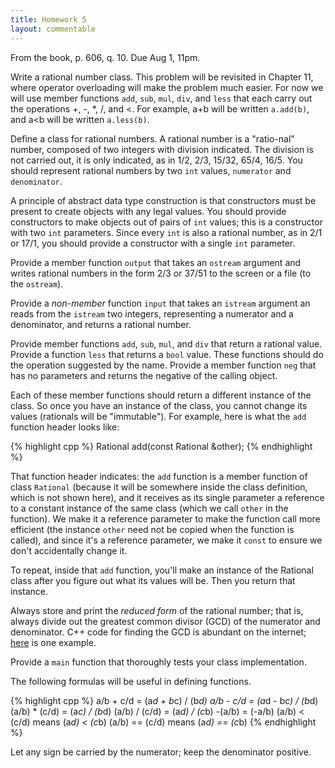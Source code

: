 ```yaml
---
title: Homework 5
layout: commentable
---
```


From the book, p. 606, q. 10. Due Aug 1, 11pm.

Write a rational number class. This problem will be revisited in Chapter 11,
where operator overloading will make the problem much easier. For now we will
use member functions `add`, `sub`, `mul`, `div`, and `less` that each carry out
the operations +, -, *, /, and <. For example, a+b will be written `a.add(b)`,
and a<b will be written `a.less(b)`.

Define a class for rational numbers. A rational number is a "ratio-nal" number,
composed of two integers with division indicated. The division is not carried
out, it is only indicated, as in 1/2, 2/3, 15/32, 65/4, 16/5. You should
represent rational numbers by two `int` values, `numerator` and `denominator`.

A principle of abstract data type construction is that constructors must be
present to create objects with any legal values. You should provide
constructors to make objects out of pairs of `int` values; this is a
constructor with two `int` parameters. Since every `int` is also a rational
number, as in 2/1 or 17/1, you should provide a constructor with a single `int`
parameter.

Provide a member function `output` that takes an `ostream` argument and writes
rational numbers in the form 2/3 or 37/51 to the screen or a file (to the
`ostream`).

Provide a *non-member* function `input` that takes an `istream` argument an
reads from the `istream` two integers, representing a numerator and a
denominator, and returns a rational number.

Provide member functions `add`, `sub`, `mul`, and `div` that return a rational
value. Provide a function `less` that returns a `bool` value. These functions
should do the operation suggested by the name. Provide a member function `neg`
that has no parameters and returns the negative of the calling object.

Each of these member functions should return a different instance of the class.
So once you have an instance of the class, you cannot change its values
(rationals will be "immutable"). For example, here is what the `add` function
header looks like:

{% highlight cpp %}
Rational add(const Rational &other);
{% endhighlight %}

That function header indicates: the `add` function is a member function of
class `Rational` (because it will be somewhere inside the class definition,
which is not shown here), and it receives as its single parameter a reference
to a constant instance of the same class (which we call `other` in the
function). We make it a reference parameter to make the function call more
efficient (the instance `other` need not be copied when the function is
called), and since it's a reference parameter, we make it `const` to ensure we
don't accidentally change it.

To repeat, inside that `add` function, you'll make an instance of the Rational
class after you figure out what its values will be. Then you return that
instance.

Always store and print the *reduced form* of the rational number; that is,
always divide out the greatest common divisor (GCD) of the numerator and
denominator. C++ code for finding the GCD is abundant on the internet;
[here](http://www.aivosto.com/visustin/sample/gcd-c.html) is one example.

Provide a `main` function that thoroughly tests your class implementation.

The following formulas will be useful in defining functions.

{% highlight cpp %}
a/b + c/d = (a*d + b*c) / (b*d)
a/b - c/d = (a*d - b*c) / (b*d)
(a/b) * (c/d) = (a*c) / (b*d)
(a/b) / (c/d) = (a*d) / (c*b)
-(a/b) = (-a/b)
(a/b) < (c/d) means (a*d) < (c*b)
(a/b) == (c/d) means (a*d) == (c*b)
{% endhighlight %}

Let any sign be carried by the numerator; keep the denominator positive.

